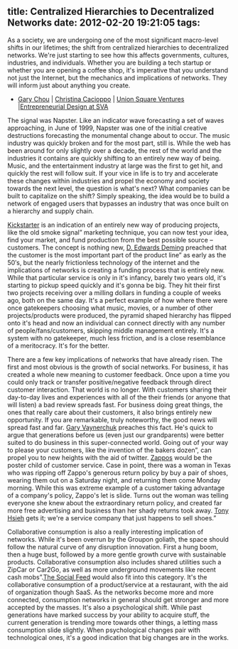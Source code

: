 title: Centralized Hierarchies to Decentralized Networks
date: 2012-02-20 19:21:05
tags:
---
As a society, we are undergoing one of the most significant macro-level shifts in our lifetimes; the shift from centralized hierarchies to decentralized networks.<!-- more --> We're just starting to see how this affects governments, cultures, industries, and individuals. Whether you are building a tech startup or whether you are opening a coffee shop, it's imperative that you understand not just the Internet, but the mechanics and implications of networks. They will inform just about anything you create.

- <a href="http://garychou.com/" target="_blank">Gary Chou</a> | <a href="http://www.christinacacioppo.com/" target="_blank">Christina Cacioppo</a> | <a href="http://usv.com/" target="_blank">Union Square Ventures</a> |<a href="http://interactiondesign.sva.edu/classes/spring12/entrepreneurial-design/" target="_blank">Entrepreneurial Design at SVA</a>

The signal was Napster. Like an indicator wave forecasting a set of waves approaching, in June of 1999, Napster was one of the initial creative destructions forecasting the monumental change about to occur. The music industry was quickly broken and for the most part, still is. While the web has been around for only slightly over a decade, the rest of the world and the industries it contains are quickly shifting to an entirely new way of being. Music, and the entertainment industry at large was the first to get hit, and quickly the rest will follow suit.
If your vice in life is to try and accelerate these changes within industries and propel the economy and society towards the next level, the question is what's next? What companies can be built to capitalize on the shift? Simply speaking, the idea would be to build a network of engaged users that bypasses an industry that was once built on a hierarchy and supply chain.

<a href="http://www.kickstarter.com" target="_blank">Kickstarter</a> is an indication of an entirely new way of producing projects, like the old smoke signal&rdquo; marketing technique, you can now test your idea, find your market, and fund production from the best possible source &ndash; customers. The concept is nothing new, <a href="http://en.wikipedia.org/wiki/W._Edwards_Deming" target="_blank">D. Edwards Deming</a> preached that the customer is the most important part of the product line&rdquo; as early as the 50&prime;s, but the nearly frictionless technology of the internet and the implications of networks is creating a funding process that is entirely new. While that particular service is only in it's infancy, barely two years old, it's starting to pickup speed quickly and it's gonna be big. They hit their first two projects receiving over a milling dollars in funding a couple of weeks ago, both on the same day. It's a perfect example of how where there were once gatekeepers choosing what music, movies, or a number of other projects/products were produced, the pyramid shaped hierarchy has flipped onto it's head and now an individual can connect directly with any number of people/fans/customers, skipping middle management entirely. It's a system with no gatekeeper, much less friction, and is a close resemblance of a meritocracy. It's for the better.

There are a few key implications of networks that have already risen. The first and most obvious is the growth of social networks. For business, it has created a whole new meaning to customer feedback. Once upon a time you could only track or transfer positive/negative feedback through direct customer interaction. That world is no longer. With customers sharing their day-to-day lives and experiences with all of the their friends (or anyone that will listen) a bad review spreads fast. For business doing great things, the ones that really care about their customers, it also brings entirely new opportunity. If you are remarkable, truly noteworthy, the good news will spread fast and far. <a href="http://garyvaynerchuk.com/?166c9b90" target="_blank">Gary Vaynerchuk</a> preaches this fact. He's quick to argue that generations before us (even just our grandparents) were better suited to do business in this super-connected world. Going out of your way to please your customers, like the invention of the bakers dozen&rdquo;, can propel you to new heights with the aid of twitter. <a href="http://www.zappos.com" target="_blank">Zappos</a> would be the poster child of customer service. Case in point, there was a woman in Texas who was ripping off Zappo's generous return policy by buy a pair of shoes, wearing them out on a Saturday night, and returning them come Monday morning. While this was extreme example of a customer taking advantage of a company's policy, Zappo's let is slide. Turns out the woman was telling everyone she knew about the extraordinary return policy, and created far more free advertising and business than her shady returns took away. <a href="http://en.wikipedia.org/wiki/Tony_Hsieh" target="_blank">Tony Hsieh</a> gets it; we're a service company that just happens to sell shoes.&rdquo;

Collaborative consumption is also a really interesting implication of networks. While it's been overrun by the Groupon goliath, the space should follow the natural curve of any disruption innovation. First a hung boom, then a huge bust, followed by a more gentle growth curve with sustainable products. Collaborative consumption also includes shared utilities such a ZipCar or Car2Go, as well as more underground movements like recent cash mobs&rdquo;.<a href="http://www.thesocialfeed.com" target="_blank">The Social Feed</a> would also fit into this category. It's the collaborative consumption of a product/service at a restaurant, with the aid of organization though SaaS. As the networks become more and more connected, consumption networks in general should get stronger and more accepted by the masses. It's also a psychological shift. While past generations have marked success by your ability to acquire stuff, the current generation is trending more towards other things, a letting mass consumption slide slightly. When psychological changes pair with technological ones, it's a good indication that big changes are in the works.